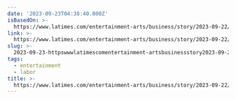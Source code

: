 ```yaml
---
date: '2023-09-23T04:38:40.000Z'
isBasedOn: >-
  https://www.latimes.com/entertainment-arts/business/story/2023-09-22/writers-strike-wga-black-writers-contraction-hollywood-hiring
link: >-
  https://www.latimes.com/entertainment-arts/business/story/2023-09-22/writers-strike-wga-black-writers-contraction-hollywood-hiring
slug: >-
  2023-09-23-httpswwwlatimescomentertainment-artsbusinessstory2023-09-22writers-strike-wga-black-writers-contraction-hollywood-hiring
tags:
  - entertainment
  - labor
title: >-
  https://www.latimes.com/entertainment-arts/business/story/2023-09-22/writers-strike-wga-black-writers-contraction-hollywood-hiring
---
```


